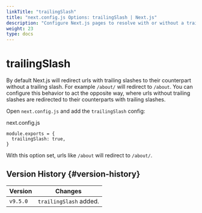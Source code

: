```yaml
---
linkTitle: "trailingSlash"
title: "next.config.js Options: trailingSlash | Next.js"
description: "Configure Next.js pages to resolve with or without a trailing slash."
weight: 23
type: docs
---
```


# trailingSlash

By default Next.js will redirect urls with trailing slashes to their counterpart without a trailing slash. For example `/about/` will redirect to `/about`. You can configure this behavior to act the opposite way, where urls without trailing slashes are redirected to their counterparts with trailing slashes.

Open `next.config.js` and add the `trailingSlash` config:


next.config.js
```
module.exports = {
  trailingSlash: true,
}
```

With this option set, urls like `/about` will redirect to `/about/`.

## Version History {#version-history}

|Version|Changes|
|---|---|
|`v9.5.0`|`trailingSlash` added.|

